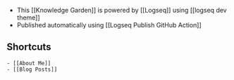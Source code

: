 - This [[Knowledge Garden]] is powered by [[Logseq]] using [[logseq dev theme]]
- Published automatically using [[Logseq Publish GitHub Action]]
## Shortcuts
	- [[About Me]]
	- [[Blog Posts]]